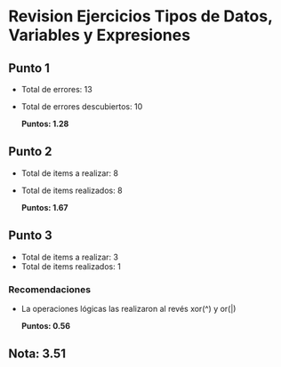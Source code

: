 # Revision Ejercicios Tipos de Datos, Variables y Expresiones

## Punto 1

* Total de errores: 13
* Total de errores descubiertos: 10

    __Puntos: 1.28__

## Punto 2

* Total de items a realizar: 8
* Total de items realizados: 8

    __Puntos: 1.67__

## Punto 3  

* Total de items a realizar: 3
* Total de items realizados: 1

### Recomendaciones

* La operaciones lógicas las realizaron al revés xor(^) y or(|) 
   
   __Puntos: 0.56__

## Nota: 3.51
 

